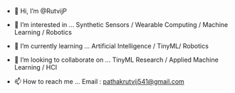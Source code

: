 - 👋 Hi, I’m @RutvijP

- 👀 I’m interested in ...
Synthetic Sensors / Wearable Computing / Machine Learning / Robotics

- 🌱 I’m currently learning ...
Artificial Intelligence / TinyML/ Robotics

- 💞️ I’m looking to collaborate on ...
TinyML Research  / Applied Machine Learning / HCI

- 📫 How to reach me ...
Email : pathakrutvij541@gmail.com


<!---
RutvijP/RutvijP is a ✨ special ✨ repository because its `README.md` (this file) appears on your GitHub profile.
You can click the Preview link to take a look at your changes.
--->
